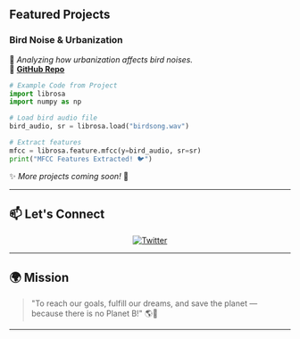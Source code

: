 ## Featured Projects  
###  Bird Noise & Urbanization
📌 *Analyzing how urbanization affects bird noises.*  
🔗 **[GitHub Repo](https://github.com/PratyushMaharana/kabootar)**

```python
# Example Code from Project
import librosa
import numpy as np

# Load bird audio file
bird_audio, sr = librosa.load("birdsong.wav")

# Extract features
mfcc = librosa.feature.mfcc(y=bird_audio, sr=sr)
print("MFCC Features Extracted! 🐦")
```

✨ *More projects coming soon!* 🚀

---

## 📫 Let's Connect
<p align="center">
  <a href="https://twitter.com/Pratyush008PRM"><img src="https://img.shields.io/badge/Twitter-1DA1F2?style=for-the-badge&logo=twitter&logoColor=white" alt="Twitter" /></a>


---

## 🌍 Mission
> "To reach our goals, fulfill our dreams, and save the planet — because there is no Planet B!" 🌎💚

---

